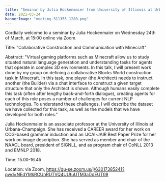 ```yaml
---
title: "Seminar by Julia Hockenmaier from University of Illinois at Urbana-Champaign"
date: 2021-03-24
bannerImage: "meeting-311355_1280.png"
---
```

Cordially welcome to a seminar by Julia Hockenmaier on Wednesday 24th of March, at 15:00 online via Zoom.

Title: "Collaborative Construction and Communication with Minecraft"

Abstract: "Virtual gaming platforms such as Minecraft allow us to study situated natural language generation and understanding tasks for agents that operate in complex 3D environments. 
In this talk, I will present work done by my group on defining a collaborative Blocks World construction task in Minecraft. In this task, one player (the Architect) needs to instruct another (the Builder) via a chat interface to construct a given target structure that only the Architect is shown. Although humans easily complete this task (often after lengthy back-and-forth dialogue), creating agents for each of this role poses a number of challenges for current NLP technologies. To understand these challenges, I will describe the dataset we have collected for this task, as well as the models that we have developed for both roles."

Julia Hockenmaier is an associate professor at the University of Illinois at Urbana-Champaign. She has received a CAREER award for her work on CCG-based grammar induction and an IJCAI-JAIR Best Paper Prize for her work on image description. She has served as member and chair of the NAACL board, president of SIGNLL, and as program chair of CoNLL 2013 and EMNLP 2018. 

Time: 15.00-16.45

Location: via Zoom, https://gu-se.zoom.us/j/63017385241?pwd=NEdYMkRCUnRUTVQ4UUtuUTM3aDdEUT09
